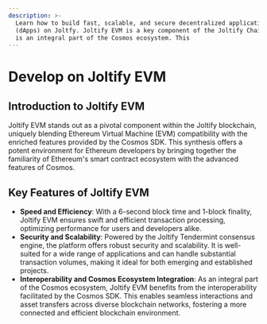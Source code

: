 ```yaml
---
description: >-
  Learn how to build fast, scalable, and secure decentralized applications
  (dApps) on Joltfy. Joltify EVM is a key component of the Joltify Chain, which
  is an integral part of the Cosmos ecosystem. This
---
```


# Develop on Joltify EVM

## Introduction to Joltify EVM

Joltify EVM stands out as a pivotal component within the Joltify blockchain, uniquely blending Ethereum Virtual Machine (EVM) compatibility with the enriched features provided by the Cosmos SDK. This synthesis offers a potent environment for Ethereum developers by bringing together the familiarity of Ethereum's smart contract ecosystem with the advanced features of Cosmos.

## Key Features of Joltify EVM[​](https://docs.kava.io/docs/ethereum/overview#key-features-of-kava-evm) <a href="#key-features-of-kava-evm" id="key-features-of-kava-evm"></a>

* **Speed and Efficiency**: With a 6-second block time and 1-block finality, Joltify EVM ensures swift and efficient transaction processing, optimizing performance for users and developers alike.
* **Security and Scalability**: Powered by the Joltify Tendermint consensus engine, the platform offers robust security and scalability. It is well-suited for a wide range of applications and can handle substantial transaction volumes, making it ideal for both emerging and established projects.
* **Interoperability and Cosmos Ecosystem Integration**: As an integral part of the Cosmos ecosystem, Joltify EVM benefits from the interoperability facilitated by the Cosmos SDK. This enables seamless interactions and asset transfers across diverse blockchain networks, fostering a more connected and efficient blockchain environment.
